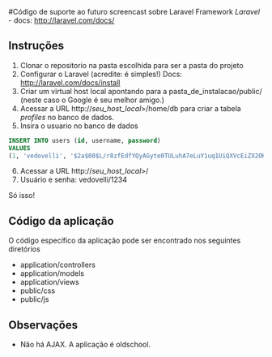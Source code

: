 #Código de suporte ao futuro screencast sobre Laravel Framework
*Laravel* - docs: http://laravel.com/docs/

## Instruções

1. Clonar o repositorio na pasta escolhida para ser a pasta do projeto
2. Configurar o Laravel (acredite: é simples!)
	Docs: http://laravel.com/docs/install
3. Criar um virtual host local apontando para a pasta_de_instalacao/public/ (neste caso o Google é seu melhor amigo.)
4. Acessar a URL http://*seu_host_local*>/home/db para criar a tabela *profiles* no banco de dados.
5. Insira o usuario no banco de dados

```sql
INSERT INTO users (id, username, password) 
VALUES 
(1, 'vedovelli', '$2a$08$L/r8zfEdfYQyAGyte0TULuhA7eLuY1uq1UiQXVcEiZX2OKEmoy/wa');
 ```

6. Acessar a URL http://*seu_host_local*>/
7. Usuário e senha: vedovelli/1234

Só isso!

## Código da aplicação
O código específico da aplicação pode ser encontrado nos seguintes diretórios
* application/controllers
* application/models
* application/views
* public/css
* public/js

## Observações
* Não há AJAX. A aplicação é oldschool.